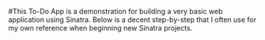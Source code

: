 #This To-Do App is a demonstration for building a very basic web application using Sinatra. Below is a decent step-by-step that I often use for my own reference when beginning new Sinatra projects.

